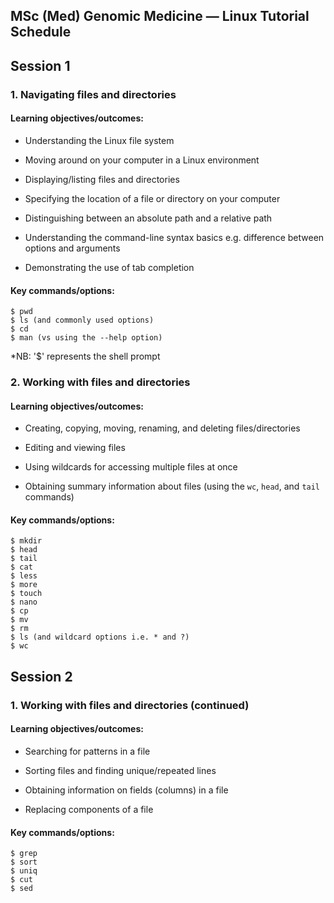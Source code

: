 ## MSc (Med) Genomic Medicine — Linux Tutorial Schedule

## Session 1

### 1. Navigating files and directories 

#### Learning objectives/outcomes: 
- Understanding the Linux file system

- Moving around on your computer in a Linux environment

- Displaying/listing files and directories

- Specifying the location of a file or directory on your computer

- Distinguishing between an absolute path and a relative path

- Understanding the command-line syntax basics e.g. difference between options and arguments

- Demonstrating the use of tab completion

#### Key commands/options:
```
$ pwd
$ ls (and commonly used options)
$ cd
$ man (vs using the --help option)
```
*NB: '$' represents the shell prompt

### 2. Working with files and directories

#### Learning objectives/outcomes: 
- Creating, copying, moving, renaming, and deleting files/directories

- Editing and viewing files

- Using wildcards for accessing multiple files at once

- Obtaining summary information about files (using the ``wc``, ``head``, and ``tail`` commands)

#### Key commands/options:
```
$ mkdir
$ head
$ tail
$ cat
$ less
$ more
$ touch
$ nano
$ cp
$ mv
$ rm
$ ls (and wildcard options i.e. * and ?)
$ wc
```


## Session 2

### 1. Working with files and directories (continued)

#### Learning objectives/outcomes: 
- Searching for patterns in a file

- Sorting files and finding unique/repeated lines

- Obtaining information on fields (columns) in a file

- Replacing components of a file 

#### Key commands/options:

```
$ grep
$ sort
$ uniq
$ cut
$ sed
```




